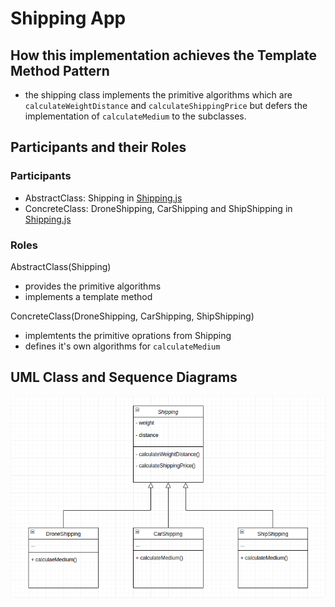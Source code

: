 # Shipping App

## How this implementation achieves the Template Method Pattern
- the shipping class implements the primitive algorithms which are `calculateWeightDistance` and `calculateShippingPrice` but defers the implementation of `calculateMedium` to the subclasses.

## Participants and their Roles
### Participants
- AbstractClass: Shipping in [Shipping.js](./Shipping.js)
- ConcreteClass: DroneShipping, CarShipping and ShipShipping in [Shipping.js](./Shipping.js)

### Roles
AbstractClass(Shipping)
- provides the primitive algorithms 
- implements a template method

ConcreteClass(DroneShipping, CarShipping, ShipShipping)
- implemtents the primitive oprations from Shipping
- defines it's own algorithms for `calculateMedium`

## UML Class and Sequence Diagrams
![alt ship_uml](../umls/SHP_CL_UML.png)
